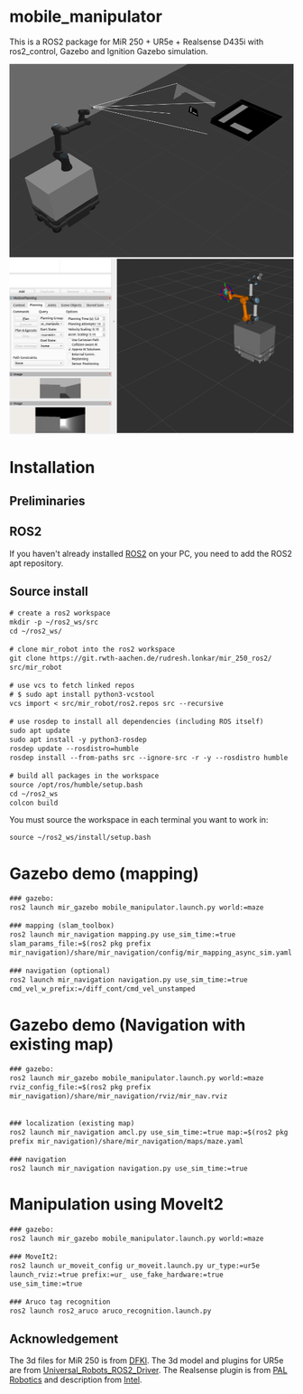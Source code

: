 # mobile_manipulator
This is a ROS2 package for MiR 250 + UR5e + Realsense D435i with ros2_control, Gazebo and Ignition Gazebo simulation.

![alt text](mobile_manipulator.png)
![alt text](moveit2.png)


# Installation

## Preliminaries
## ROS2
If you haven't already installed [ROS2](https://docs.ros.org/en/humble/Installation/Ubuntu-Install-Debians.html) on your PC, you need to add the ROS2 apt repository.

## Source install
```
# create a ros2 workspace
mkdir -p ~/ros2_ws/src
cd ~/ros2_ws/

# clone mir_robot into the ros2 workspace
git clone https://git.rwth-aachen.de/rudresh.lonkar/mir_250_ros2/ src/mir_robot

# use vcs to fetch linked repos
# $ sudo apt install python3-vcstool
vcs import < src/mir_robot/ros2.repos src --recursive

# use rosdep to install all dependencies (including ROS itself)
sudo apt update
sudo apt install -y python3-rosdep
rosdep update --rosdistro=humble
rosdep install --from-paths src --ignore-src -r -y --rosdistro humble

# build all packages in the workspace
source /opt/ros/humble/setup.bash
cd ~/ros2_ws
colcon build
```
You must source the workspace in each terminal you want to work in:
```
source ~/ros2_ws/install/setup.bash
```

# Gazebo demo (mapping)
```
### gazebo:
ros2 launch mir_gazebo mobile_manipulator.launch.py world:=maze

### mapping (slam_toolbox)
ros2 launch mir_navigation mapping.py use_sim_time:=true slam_params_file:=$(ros2 pkg prefix mir_navigation)/share/mir_navigation/config/mir_mapping_async_sim.yaml

### navigation (optional)
ros2 launch mir_navigation navigation.py use_sim_time:=true cmd_vel_w_prefix:=/diff_cont/cmd_vel_unstamped
```

# Gazebo demo (Navigation with existing map)
```
### gazebo:
ros2 launch mir_gazebo mobile_manipulator.launch.py world:=maze rviz_config_file:=$(ros2 pkg prefix mir_navigation)/share/mir_navigation/rviz/mir_nav.rviz


### localization (existing map)
ros2 launch mir_navigation amcl.py use_sim_time:=true map:=$(ros2 pkg prefix mir_navigation)/share/mir_navigation/maps/maze.yaml

### navigation
ros2 launch mir_navigation navigation.py use_sim_time:=true
```
# Manipulation using MoveIt2
```
### gazebo:
ros2 launch mir_gazebo mobile_manipulator.launch.py world:=maze

### MoveIt2:
ros2 launch ur_moveit_config ur_moveit.launch.py ur_type:=ur5e launch_rviz:=true prefix:=ur_ use_fake_hardware:=true use_sim_time:=true

### Aruco tag recognition
ros2 launch ros2_aruco aruco_recognition.launch.py
```

## Acknowledgement

The 3d files for MiR 250 is from [DFKI](https://github.com/DFKI-NI/mir_robot).
The 3d model and plugins for UR5e are from [Universal_Robots_ROS2_Driver](https://github.com/UniversalRobots/Universal_Robots_ROS2_Driver).
The Realsense plugin is from [PAL Robotics](https://github.com/pal-robotics/realsense_gazebo_plugin/tree/foxy-devel) and description from [Intel](https://github.com/IntelRealSense/realsense-ros).
